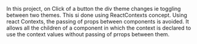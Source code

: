 In this project, on Click of a button the div theme changes ie toggling between two themes. This si done using ReactContexts concept. Using react Contexts, the passing of props between components is avoided. It allows all the children of a component in which the context is declared to use the context values without passing of prrops between them.
